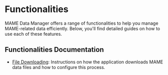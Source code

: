 # Functionalities

MAME Data Manager offers a range of functionalities to help you manage MAME-related data efficiently. Below, you'll find detailed guides on how to use each of these features.

## Functionalities Documentation

- [File Downloading](./file-downloading.md): Instructions on how the application downloads MAME data files and how to configure this process.
